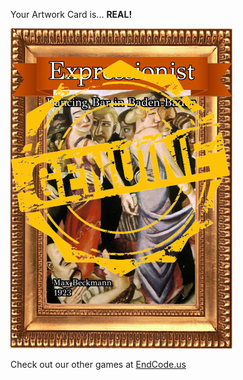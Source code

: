 Your Artwork Card is... 
  **REAL!**
 
 ![alt text](ArtworDancing_Bar_in_Baden-Baden_Real[face,1].png?raw=true "Artwork Card")  
 
 
 
 
 
 Check out our other games at [EndCode.us](https://endcode.us/)